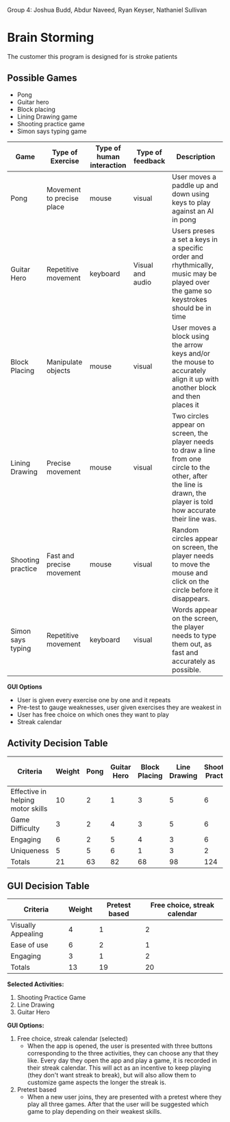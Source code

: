 Group 4: Joshua Budd, Abdur Naveed, Ryan Keyser, Nathaniel Sullivan

# Brain Storming

 The customer this program is designed for is stroke patients
 
 ## Possible Games
- Pong
- Guitar hero
- Block placing
- Lining Drawing game
- Shooting practice game
- Simon says typing game

| Game | Type of Exercise | Type of human interaction | Type of feedback | Description |
| --- | --- | --- | --- | --- |
| Pong | Movement to precise place | mouse | visual | User moves a paddle up and down using keys to play against an AI in pong |
| Guitar Hero | Repetitive movement | keyboard | Visual and audio | Users preses a set a keys in a specific order and rhythmically, music may be played over the game so keystrokes should be in time |
| Block Placing | Manipulate objects | mouse | visual | User moves a block using the arrow keys and/or the mouse to accurately align it up with another block and then places it |
| Lining Drawing | Precise movement | mouse | visual | Two circles appear on screen, the player needs to draw a line from one circle to the other, after the line is drawn, the player is told how accurate their line was. |
| Shooting practice | Fast and precise movement | mouse | visual | Random circles appear on screen, the player needs to move the mouse and click on the circle before it disappears. |
| Simon says typing | Repetitive movement | keyboard | visual | Words appear on the screen, the player needs to type them out, as fast and accurately as possible. |


**GUI Options**
- User is given every exercise one by one and it repeats
- Pre-test to gauge weaknesses, user given exercises they are weakest in
- User has free choice on which ones they want to play
- Streak calendar

## Activity Decision Table

| Criteria | Weight | Pong | Guitar Hero | Block Placing | Line Drawing | Shooting Practice | Simon Says Typing |
| --- | --- | --- | --- | --- | --- | --- | --- |
| Effective in helping motor skills | 10 | 2 | 1 | 3 | 5 | 6 | 4 |
| Game Difficulty | 3 | 2 | 4 | 3 | 5 | 6 | 1 |
| Engaging | 6 | 2 | 5 | 4 | 3 | 6 | 1 |
| Uniqueness | 5 | 5 | 6 | 1 | 3 | 2 | 4 |
| Totals | 21 | 63 | 82 | 68 | 98 | 124 | 69 |


## GUI Decision Table

| Criteria | Weight | Pretest based | Free choice, streak calendar |
| --- | --- | --- | --- |
| Visually Appealing | 4 | 1 | 2 |
| Ease of use | 6 | 2 | 1 |
| Engaging | 3 | 1 | 2 |
| Totals | 13 | 19 | 20 |

**Selected Activities:**
1. Shooting Practice Game
2. Line Drawing
3. Guitar Hero

**GUI Options:**
1. Free choice, streak calendar (selected)
   - When the app is opened, the user is presented with three buttons corresponding to the three activities, they can choose any that they like. Every day they open the app and play a game, it is recorded in their streak calendar. This will act as an incentive to keep playing (they don&#39;t want streak to break), but will also allow them to customize game aspects the longer the streak is.
2. Pretest based
   - When a new user joins, they are presented with a pretest where they play all three games. After that the user will be suggested which game to play depending on their weakest skills.
